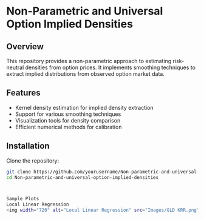 # Non-Parametric and Universal Option Implied Densities

## Overview
This repository provides a non-parametric approach to estimating risk-neutral densities from option prices. It implements smoothing techniques to extract implied distributions from observed option market data.

## Features
- Kernel density estimation for implied density extraction
- Support for various smoothing techniques
- Visualization tools for density comparison
- Efficient numerical methods for calibration

## Installation
Clone the repository:

```bash
git clone https://github.com/yourusername/Non-parametric-and-universal-option-implied-densities.git
cd Non-parametric-and-universal-option-implied-densities



Sample Plots
Local Linear Regression
<img width="720" alt="Local Linear Regression" src="Images/GLD KRR.png" />
